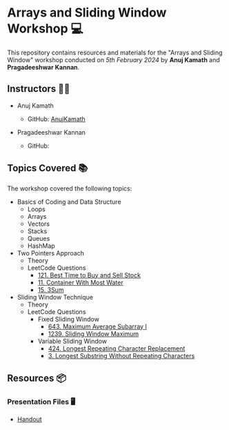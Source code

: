 
# Arrays and Sliding Window Workshop 💻

This repository contains resources and materials for the "Arrays and Sliding Window" workshop conducted on _5th February 2024_ by **Anuj Kamath** and **Pragadeeshwar Kannan**.

## Instructors 👨‍🏫
- Anuj Kamath
  - GitHub: [AnujKamath](https://github.com/AnujKamath)

- Pragadeeshwar Kannan
  - GitHub: 

## Topics Covered 📚
The workshop covered the following topics:
- Basics of Coding and Data Structure
  - Loops
  - Arrays
  - Vectors
  - Stacks
  - Queues
  - HashMap
- Two Pointers Approach
  - Theory
  - LeetCode Questions
    - [121.  Best Time to Buy and Sell Stock](https://leetcode.com/problems/best-time-to-buy-and-sell-stock)
    - [11.   Container With Most Water](https://leetcode.com/problems/container-with-most-water)
    - [15.   3Sum](https://leetcode.com/problems/3sum)
- Sliding Window Technique
  - Theory
  - LeetCode Questions
    - Fixed Sliding Window
      - [643.  Maximum Average Subarray I](https://leetcode.com/problems/maximum-average-subarray-i)
      - [1239. Sliding Window Maximum](https://leetcode.com/problems/sliding-window-maximum)
    - Variable Sliding Window
      - [424. Longest Repeating Character Replacement](https://leetcode.com/problems/longest-repeating-character-replacement)
      - [3. Longest Substring Without Repeating Characters](https://leetcode.com/problems/longest-substring-without-repeating-characters)
        
  

## Resources 📦
  
### Presentation Files 🖥️
- [Handout]([./W2-Basic%20Maths%20%26%20Recursion.pdf](https://github.com/shrudex/iecse-wc-workshops/blob/main/03%20-%20Arrays%20and%20Sliding%20Window/Arrays%20and%20Sliding%20Window%20Workshop%20-%20IECSE!.pdf)https://github.com/shrudex/iecse-wc-workshops/blob/main/03%20-%20Arrays%20and%20Sliding%20Window/Arrays%20and%20Sliding%20Window%20Workshop%20-%20IECSE!.pdf)
